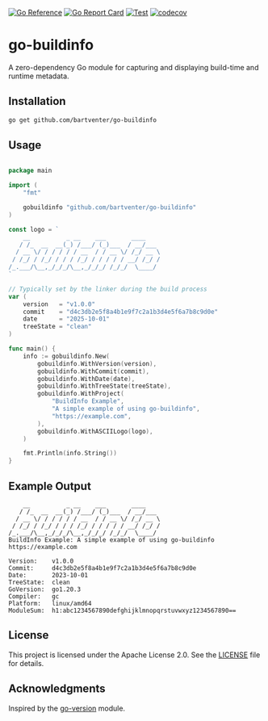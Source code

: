 [![Go Reference](https://pkg.go.dev/badge/github.com/bartventer/go-buildinfo.svg)](https://pkg.go.dev/github.com/bartventer/go-buildinfo)
[![Go Report Card](https://goreportcard.com/badge/github.com/bartventer/go-buildinfo)](https://goreportcard.com/report/github.com/bartventer/go-buildinfo)
[![Test](https://github.com/bartventer/go-buildinfo/actions/workflows/default.yml/badge.svg)](https://github.com/bartventer/go-buildinfo/actions/workflows/default.yml)
[![codecov](https://codecov.io/github/bartventer/go-buildinfo/graph/badge.svg?token=xkncFVoRsX)](https://codecov.io/github/bartventer/go-buildinfo)

# go-buildinfo

A zero-dependency Go module for capturing and displaying build-time and runtime metadata.

## Installation

```bash
go get github.com/bartventer/go-buildinfo
```

## Usage
```go

package main

import (
    "fmt"

    gobuildinfo "github.com/bartventer/go-buildinfo"
)

const logo = `
    __          _ __    ___       ____    
   / /_  __  __(_) /___/ (_)___  / __/___ 
  / __ \/ / / / / / __  / / __ \/ /_/ __ \
 / /_/ / /_/ / / / /_/ / / / / / __/ /_/ /
/_.___/\__,_/_/_/\__,_/_/_/ /_/_/  \____/
`

// Typically set by the linker during the build process
var (
    version   = "v1.0.0"
    commit    = "d4c3db2e5f8a4b1e9f7c2a1b3d4e5f6a7b8c9d0e"
    date      = "2025-10-01"
    treeState = "clean"
)

func main() {
    info := gobuildinfo.New(
        gobuildinfo.WithVersion(version),
        gobuildinfo.WithCommit(commit),
        gobuildinfo.WithDate(date),
        gobuildinfo.WithTreeState(treeState),
        gobuildinfo.WithProject(
            "BuildInfo Example", 
            "A simple example of using go-buildinfo", 
            "https://example.com",
        ),
        gobuildinfo.WithASCIILogo(logo),
    )

    fmt.Println(info.String())
}
```

## Example Output

```plaintext
    __          _ __    ___       ____    
   / /_  __  __(_) /___/ (_)___  / __/___ 
  / __ \/ / / / / / __  / / __ \/ /_/ __ \
 / /_/ / /_/ / / / /_/ / / / / / __/ /_/ /
/_.___/\__,_/_/_/\__,_/_/_/ /_/_/  \____/ 
BuildInfo Example: A simple example of using go-buildinfo
https://example.com

Version:    v1.0.0
Commit:     d4c3db2e5f8a4b1e9f7c2a1b3d4e5f6a7b8c9d0e
Date:       2023-10-01
TreeState:  clean
GoVersion:  go1.20.3
Compiler:   gc
Platform:   linux/amd64
ModuleSum:  h1:abc1234567890defghijklmnopqrstuvwxyz1234567890==
```

## License
This project is licensed under the Apache License 2.0. See the [LICENSE](LICENSE) file for details.

## Acknowledgments

Inspired by the [go-version](https://github.com/caarlos0/go-version) module.